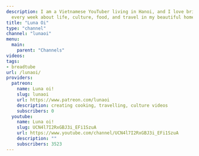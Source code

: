 ```yaml
---
description: I am a Vietnamese YouTuber living in Hanoi, and I love bringing you stories and informations
  every week about life, culture, food, and travel in my beautiful home country :)
title: "Luna Oi"
type: "channel"
channel: "lunaoi"
menu:
  main:
    parent: "Channels"
videos:
tags:
- breadtube
url: /lunaoi/
providers:
  patreon:
    name: Luna oi!
    slug: lunaoi
    url: https://www.patreon.com/lunaoi
    description: creating cooking, travelling, culture videos
    subscribers: 0
  youtube:
    name: Luna oi!
    slug: UCN4l7I2RxGBJ3i_EFi1SzuA
    url: https://www.youtube.com/channel/UCN4l7I2RxGBJ3i_EFi1SzuA
    description: ""
    subscribers: 3523
---
```

